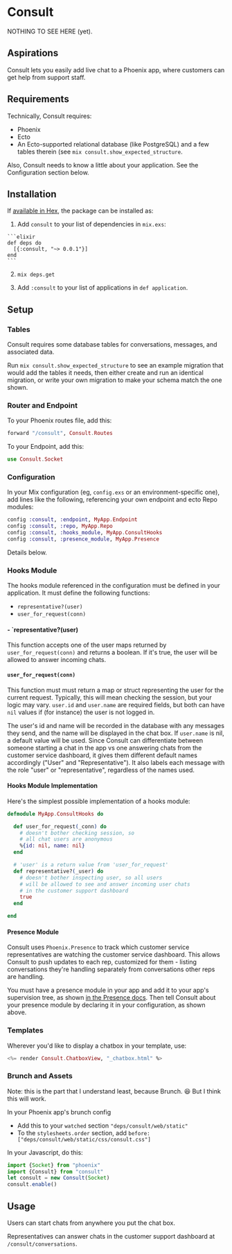 # Consult

NOTHING TO SEE HERE (yet).

## Aspirations

Consult lets you easily add live chat to a Phoenix app, where customers can get help from support staff.

## Requirements

Technically, Consult requires:

- Phoenix
- Ecto
- An Ecto-supported relational database (like PostgreSQL) and a few tables therein (see `mix consult.show_expected_structure`.

Also, Consult needs to know a little about your application. See the Configuration section below.

## Installation

If [available in Hex](https://hex.pm/docs/publish), the package can be installed as:

  1. Add `consult` to your list of dependencies in `mix.exs`:

    ```elixir
    def deps do
      [{:consult, "~> 0.0.1"}]
    end
    ```

  2. `mix deps.get`

  3.  Add `:consult` to your list of applications in `def application`.

##  Setup

### Tables

Consult requires some database tables for conversations, messages, and associated data.

Run `mix consult.show_expected_structure` to see an example migration that would add the tables it needs, then either create and run an identical migration, or write your own migration to make your schema match the one shown.

### Router and Endpoint

To your Phoenix routes file, add this:

```elixir
forward "/consult", Consult.Routes
```

To your Endpoint, add this:

```elixir
use Consult.Socket
```

### Configuration

In your Mix configuration (eg, `config.exs` or an environment-specific one), add lines like the following, referencing your own endpoint and ecto Repo modules:

```elixir
config :consult, :endpoint, MyApp.Endpoint
config :consult, :repo, MyApp.Repo
config :consult, :hooks_module, MyApp.ConsultHooks
config :consult, :presence_module, MyApp.Presence
```

Details below.

### Hooks Module

The hooks module referenced in the configuration must be defined in your application. It must define the following functions:

- `representative?(user)`
- `user_for_request(conn)`

#### - `representative?(user)

This function  accepts one of the user maps returned by `user_for_request(conn)` and returns a boolean. If it's true, the user will be allowed to answer incoming chats.

#### `user_for_request(conn)`

This function must must return a map or struct representing the user for the current request. Typically, this will mean checking the session, but your logic may vary. `user.id` and `user.name` are required fields, but both can have `nil` values if (for instance) the user is not logged in.

The user's id and name will be recorded in the database with any messages they send, and the name will be displayed in the chat box. If `user.name` is nil, a default value will be used. Since Consult can differentiate between someone starting a chat in the app vs one answering chats from the customer service dashboard, it gives them different default names accordingly ("User" and "Representative"). It also labels each message with the role "user" or "representative", regardless of the names used.

#### Hooks Module Implementation

Here's the simplest possible implementation of a hooks module:

```elixir
defmodule MyApp.ConsultHooks do

  def user_for_request(_conn) do
    # doesn't bother checking session, so
    # all chat users are anonymous
    %{id: nil, name: nil}
  end

  # 'user' is a return value from 'user_for_request'
  def representative?(_user) do
    # doesn't bother inspecting user, so all users
    # will be allowed to see and answer incoming user chats
    # in the customer support dashboard
    true
  end

end
```

#### Presence Module

Consult uses `Phoenix.Presence` to track which customer service representatives are watching the customer service dashboard. This allows Consult to push updates to each rep, customized for them - listing conversations they're handling separately from conversations other reps are handling.

You must have a presence module in your app and add it to your app's supervision tree, as shown [in the Presence docs](https://hexdocs.pm/phoenix/Phoenix.Presence.html). Then tell Consult about your presence module by declaring it in your configuration, as shown above.

### Templates

Wherever you'd like to display a chatbox in your template, use:

```eex
<%= render Consult.ChatboxView, "_chatbox.html" %>
```

### Brunch and Assets

Note: this is the part that I understand least, because Brunch. 😆 But I think this will work.

In your Phoenix app's brunch config

- Add this to your `watched` section `"deps/consult/web/static"`
- To the `stylesheets.order` section, add `before: ["deps/consult/web/static/css/consult.css"]`

In your Javascript, do this:

```javascript
import {Socket} from "phoenix"
import {Consult} from "consult"
let consult = new Consult(Socket)
consult.enable()
```

## Usage

Users can start chats from anywhere you put the chat box.

Representatives can answer chats in the customer support dashboard at `/consult/conversations`.
